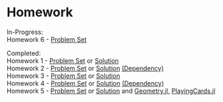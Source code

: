# Homework

In-Progress:  
Homework 6 - [Problem Set](hw06/hw06.pdf)  

Completed:  
Homework 1 - [Problem Set](hw01/hw01.pdf) or [Solution](hw01/hw01.ipynb)  
Homework 2 - [Problem Set](hw02/hw02.pdf) or [Solution](hw02/hw02.ipynb) [(Dependency)](hw02/PRIME_LIB.jl)  
Homework 3 - [Problem Set](hw03/hw03.pdf) or [Solution](hw03/hw03.ipynb)  
Homework 4 - [Problem Set](hw04/hw04.pdf) or [Solution](hw04/hw04.ipynb) [(Dependency)](hw04/stats.jl)  
Homework 5 - [Problem Set](hw05/hw05.pdf) or [Solution](hw05/hw05.ipynb) and [Geometry.jl](../modules/Geometry.jl), [PlayingCards.jl](../modules/PlayingCards.jl)
